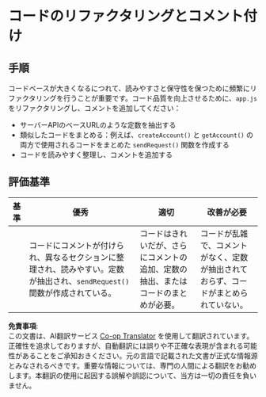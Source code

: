 <!--
CO_OP_TRANSLATOR_METADATA:
{
  "original_hash": "a4abf305ede1cfaadd56a8fab4b4c288",
  "translation_date": "2025-08-24T00:06:22+00:00",
  "source_file": "7-bank-project/3-data/assignment.md",
  "language_code": "ja"
}
-->
# コードのリファクタリングとコメント付け

## 手順

コードベースが大きくなるにつれて、読みやすさと保守性を保つために頻繁にリファクタリングを行うことが重要です。コード品質を向上させるために、`app.js` をリファクタリングし、コメントを追加してください：

- サーバーAPIのベースURLのような定数を抽出する
- 類似したコードをまとめる：例えば、`createAccount()` と `getAccount()` の両方で使用されるコードをまとめた `sendRequest()` 関数を作成する
- コードを読みやすく整理し、コメントを追加する

## 評価基準

| 基準     | 優秀                                                                                                                                                          | 適切                                                                                             | 改善が必要                                                                             |
| -------- | ------------------------------------------------------------------------------------------------------------------------------------------------------------- | ------------------------------------------------------------------------------------------------- | ------------------------------------------------------------------------------------- |
|          | コードにコメントが付けられ、異なるセクションに整理され、読みやすい。定数が抽出され、`sendRequest()` 関数が作成されている。                                   | コードはきれいだが、さらにコメントの追加、定数の抽出、またはコードのまとめが必要。                                                     | コードが乱雑で、コメントがなく、定数が抽出されておらず、コードがまとめられていない。                                       |

**免責事項**:  
この文書は、AI翻訳サービス [Co-op Translator](https://github.com/Azure/co-op-translator) を使用して翻訳されています。正確性を追求しておりますが、自動翻訳には誤りや不正確な表現が含まれる可能性があることをご承知おきください。元の言語で記載された文書が正式な情報源とみなされるべきです。重要な情報については、専門の人間による翻訳をお勧めします。本翻訳の使用に起因する誤解や誤認について、当方は一切の責任を負いません。